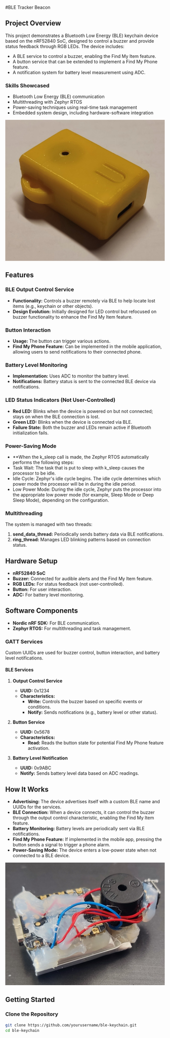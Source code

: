 #BLE Tracker Beacon

## Project Overview
This project demonstrates a Bluetooth Low Energy (BLE) keychain device based on the nRF52840 SoC, designed to control a buzzer and provide status feedback through RGB LEDs. The device includes:

- A BLE service to control a buzzer, enabling the Find My Item feature.
- A button service that can be extended to implement a Find My Phone feature.
- A notification system for battery level measurement using ADC.

### Skills Showcased
- Bluetooth Low Energy (BLE) communication
- Multithreading with Zephyr RTOS
- Power-saving techniques using real-time task management
- Embedded system design, including hardware-software integration
  
![Sample](https://github.com/Emrecanbl/BLE-Tracker-Beacon/blob/main/IMG_2.jpg?raw=true)

## Features

### BLE Output Control Service
- **Functionality:** Controls a buzzer remotely via BLE to help locate lost items (e.g., keychain or other objects).
- **Design Evolution:** Initially designed for LED control but refocused on buzzer functionality to enhance the Find My Item feature.

### Button Interaction
- **Usage:** The button can trigger various actions.
- **Find My Phone Feature:** Can be implemented in the mobile application, allowing users to send notifications to their connected phone.

### Battery Level Monitoring
- **Implementation:** Uses ADC to monitor the battery level.
- **Notifications:** Battery status is sent to the connected BLE device via notifications.

### LED Status Indicators (Not User-Controlled)
- **Red LED:** Blinks when the device is powered on but not connected; stays on when the BLE connection is lost.
- **Green LED:** Blinks when the device is connected via BLE.
- **Failure State:** Both the buzzer and LEDs remain active if Bluetooth initialization fails.

### Power-Saving Mode
- **When the k_sleep call is made, the Zephyr RTOS automatically performs the following steps:
- Task Wait: The task that is put to sleep with k_sleep causes the processor to be idle.
- Idle Cycle: Zephyr's idle cycle begins. The idle cycle determines which power mode the processor will be in during the idle period.
- Low Power Mode: During the idle cycle, Zephyr puts the processor into the appropriate low power mode (for example, Sleep Mode or Deep Sleep Mode), depending on the configuration.

### Multithreading
The system is managed with two threads:
1. **send_data_thread:** Periodically sends battery data via BLE notifications.
2. **ring_thread:** Manages LED blinking patterns based on connection status.

## Hardware Setup
- **nRF52840 SoC**
- **Buzzer:** Connected for audible alerts and the Find My Item feature.
- **RGB LEDs:** For status feedback (not user-controlled).
- **Button:** For user interaction.
- **ADC:** For battery level monitoring.

## Software Components
- **Nordic nRF SDK:** For BLE communication.
- **Zephyr RTOS:** For multithreading and task management.

### GATT Services
Custom UUIDs are used for buzzer control, button interaction, and battery level notifications.

#### BLE Services
1. **Output Control Service**
   - **UUID:** 0x1234
   - **Characteristics:**
     - **Write:** Controls the buzzer based on specific events or conditions.
     - **Notify:** Sends notifications (e.g., battery level or other status).

2. **Button Service**
   - **UUID:** 0x5678
   - **Characteristics:**
     - **Read:** Reads the button state for potential Find My Phone feature activation.

3. **Battery Level Notification**
   - **UUID:** 0x9ABC
   - **Notify:** Sends battery level data based on ADC readings.

## How It Works
- **Advertising:** The device advertises itself with a custom BLE name and UUIDs for the services.
- **BLE Connection:** When a device connects, it can control the buzzer through the output control characteristic, enabling the Find My Item feature.
- **Battery Monitoring:** Battery levels are periodically sent via BLE notifications.
- **Find My Phone Feature:** If implemented in the mobile app, pressing the button sends a signal to trigger a phone alarm.
- **Power-Saving Mode:** The device enters a low-power state when not connected to a BLE device.

  
![Sample](https://github.com/Emrecanbl/BLE-Tracker-Beacon/blob/main/IMG_1.jpg?raw=true)

## Getting Started
### Clone the Repository
```bash
git clone https://github.com/yourusername/ble-keychain.git
cd ble-keychain
